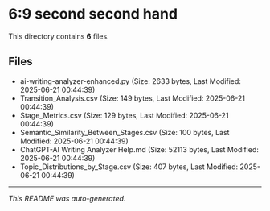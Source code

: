 # 6:9 second second hand

This directory contains **6** files.

## Files

- ai-writing-analyzer-enhanced.py (Size: 2633 bytes, Last Modified: 2025-06-21 00:44:39)
- Transition_Analysis.csv (Size: 149 bytes, Last Modified: 2025-06-21 00:44:39)
- Stage_Metrics.csv (Size: 129 bytes, Last Modified: 2025-06-21 00:44:39)
- Semantic_Similarity_Between_Stages.csv (Size: 100 bytes, Last Modified: 2025-06-21 00:44:39)
- ChatGPT-AI Writing Analyzer Help.md (Size: 52113 bytes, Last Modified: 2025-06-21 00:44:39)
- Topic_Distributions_by_Stage.csv (Size: 407 bytes, Last Modified: 2025-06-21 00:44:39)

---
*This README was auto-generated.*
